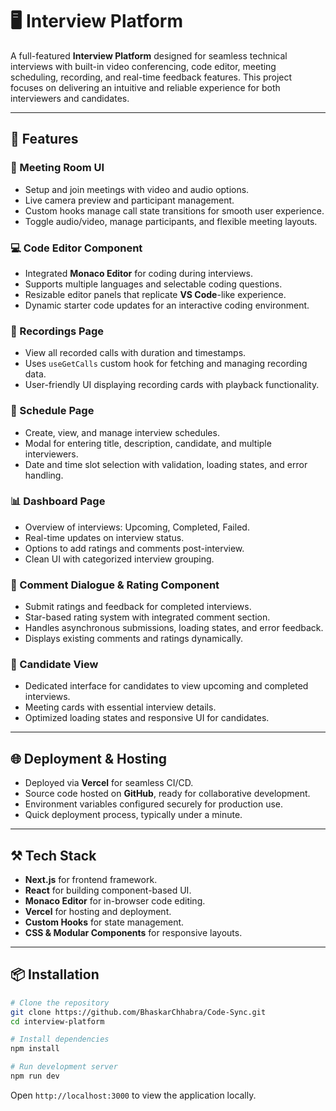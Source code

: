 

# 🖥️ Interview Platform

A full-featured **Interview Platform** designed for seamless technical interviews with built-in video conferencing, code editor, meeting scheduling, recording, and real-time feedback features. This project focuses on delivering an intuitive and reliable experience for both interviewers and candidates.

---

## 🚀 Features

### 🎥 Meeting Room UI

* Setup and join meetings with video and audio options.
* Live camera preview and participant management.
* Custom hooks manage call state transitions for smooth user experience.
* Toggle audio/video, manage participants, and flexible meeting layouts.

### 💻 Code Editor Component

* Integrated **Monaco Editor** for coding during interviews.
* Supports multiple languages and selectable coding questions.
* Resizable editor panels that replicate **VS Code**-like experience.
* Dynamic starter code updates for an interactive coding environment.

### 📼 Recordings Page

* View all recorded calls with duration and timestamps.
* Uses `useGetCalls` custom hook for fetching and managing recording data.
* User-friendly UI displaying recording cards with playback functionality.

### 📅 Schedule Page

* Create, view, and manage interview schedules.
* Modal for entering title, description, candidate, and multiple interviewers.
* Date and time slot selection with validation, loading states, and error handling.

### 📊 Dashboard Page

* Overview of interviews: Upcoming, Completed, Failed.
* Real-time updates on interview status.
* Options to add ratings and comments post-interview.
* Clean UI with categorized interview grouping.

### 💬 Comment Dialogue & Rating Component

* Submit ratings and feedback for completed interviews.
* Star-based rating system with integrated comment section.
* Handles asynchronous submissions, loading states, and error feedback.
* Displays existing comments and ratings dynamically.

### 🎯 Candidate View

* Dedicated interface for candidates to view upcoming and completed interviews.
* Meeting cards with essential interview details.
* Optimized loading states and responsive UI for candidates.

---

## 🌐 Deployment & Hosting

* Deployed via **Vercel** for seamless CI/CD.
* Source code hosted on **GitHub**, ready for collaborative development.
* Environment variables configured securely for production use.
* Quick deployment process, typically under a minute.

---

## ⚒️ Tech Stack

* **Next.js** for frontend framework.
* **React** for building component-based UI.
* **Monaco Editor** for in-browser code editing.
* **Vercel** for hosting and deployment.
* **Custom Hooks** for state management.
* **CSS & Modular Components** for responsive layouts.

---

## 📦 Installation

```bash
# Clone the repository
git clone https://github.com/BhaskarChhabra/Code-Sync.git
cd interview-platform

# Install dependencies
npm install

# Run development server
npm run dev
```

Open `http://localhost:3000` to view the application locally.
